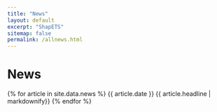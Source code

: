 ```yaml
---
title: "News"
layout: default
excerpt: "ShapETS"
sitemap: false
permalink: /allnews.html
---
```


# News
{% for article in site.data.news %}
{{ article.date }} 
{{ article.headline | markdownify}}
{% endfor %}
